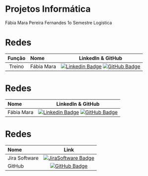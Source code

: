 # Projetos Informática

Fábia Mara Pereira Fernandes
1o Semestre Logística

# Redes
|    Função     | Nome                                  |                                                                                                                                                      LinkedIn & GitHub                                                                                                                                                      |
| :-----------: | :------------------------------------ | :-------------------------------------------------------------------------------------------------------------------------------------------------------------------------------------------------------------------------------------------------------------------------------------------------------------------------: |
| Treino |   Fábia Mara         |     [![Linkedin Badge](https://img.shields.io/badge/Linkedin-blue?style=flat-square&logo=Linkedin&logoColor=white)](https://www.linkedin.com/in/fabia-fernandes-a79bb71a5/) [![GitHub Badge](https://img.shields.io/badge/GitHub-111217?style=flat-square&logo=github&logoColor=white)](https://github.com/FabiaMPF)              |


# Redes
| Nome                                  |                                                                                                                                                      LinkedIn & GitHub                                                                                                                                                      |
| :------------------------------------ | :-------------------------------------------------------------------------------------------------------------------------------------------------------------------------------------------------------------------------------------------------------------------------------------------------------------------------: |
|   Fábia Mara         |     [![Linkedin Badge](https://img.shields.io/badge/Linkedin-blue?style=flat-square&logo=Linkedin&logoColor=white)](https://www.linkedin.com/in/fabia-fernandes-a79bb71a5/) [![GitHub Badge](https://img.shields.io/badge/GitHub-111217?style=flat-square&logo=github&logoColor=white)](https://github.com/FabiaMPF)              |


# Redes
| Nome                                  |      Link       |
| :------------------------------------ | :-------------------------------------------------------------------------------------------------------------------------------------------------------------------------------------------------------------------------------------------------------------------------------------------------------------------------: |
|   Jira Software         |     [![JiraSoftware Badge](https://logos-world.net/wp-content/uploads/2021/02/Jira-Symbol.png)](https://www.linkedin.com/in/fabia-fernandes-a79bb71a5/)             | :-------------------------------------------------------------------------------------------------------------------------------------------------------------------------------------------------------------------------------------------------------------------------------------------------------------------------: |
|GitHub |  [![GitHub Badge](https://img.shields.io/badge/GitHub-111217?style=flat-square&logo=github&logoColor=white)](https://github.com/FabiaMPF)  |
